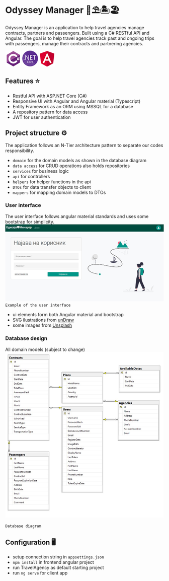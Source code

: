 # Odyssey Manager 🌴⛱️🏝️🏖️
Odyssey Manager is an application to help travel agencies manage contracts, partners and passengers. Built using a C# RESTful API and Angular. The goal is to help travel agencies track past and ongoing trips with passengers, manage their contracts and partnering agencies.

![csimage](img/cs_sm.png) ![.netimage](img/dotnet_sm.png) ![angularimage](img/angular_sm.png)

## Features ⭐
- Restful API with ASP.NET Core (C#)
- Responsive UI with Angular and Angular material (Typescript)
- Entity Framework as an ORM using MSSQL for a database
- A repository pattern for data access
- JWT for user authentication

## Project structure ⚙️
The application follows an N-Tier architecture pattern to separate our codes responsibility.
- `domain` for the domain models as shown in the database diagram
- `data access` for CRUD operations also holds repositories
- `services` for business logic
- `api` for controllers
- `helpers` for helper functions in the api
- `DTOs` for data transfer objects to client
- `mappers` for mapping domain models to DTOs

### User interface
The user interface follows angular material standards and uses some bootstrap for simplicity.
![ui_image](img/travel_ui.jpg)
`Example of the user interface`
- ui elements form both Angular material and bootstrap
- SVG ilustrations from [unDraw](https://undraw.co/illustrations)
- some images from [Unsplash](https://unsplash.com/)


### Database design
All domain models (subject to change)
![data_image](img/travel_data.jpg)

`Database diagram`

## Configuration 🖥️
- setup connection string in `appsettings.json`
- `npm install` in frontend angular project
- run TravelAgency as default starting project
- run `ng serve` for client app
